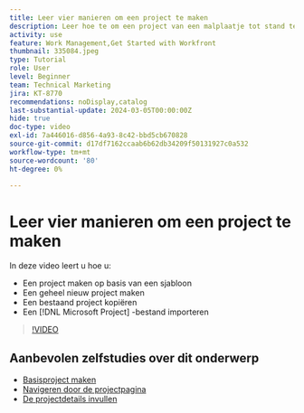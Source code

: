 ```yaml
---
title: Leer vier manieren om een project te maken
description: Leer hoe te om een project van een malplaatje tot stand te brengen, een project van kras tot stand te brengen, een bestaand project te kopiëren, of a  [!DNL Microsoft Project]  dossier in te voeren.
activity: use
feature: Work Management,Get Started with Workfront
thumbnail: 335084.jpeg
type: Tutorial
role: User
level: Beginner
team: Technical Marketing
jira: KT-8770
recommendations: noDisplay,catalog
last-substantial-update: 2024-03-05T00:00:00Z
hide: true
doc-type: video
exl-id: 7a446016-d856-4a93-8c42-bbd5cb670828
source-git-commit: d17df7162ccaab6b62db34209f50131927c0a532
workflow-type: tm+mt
source-wordcount: '80'
ht-degree: 0%

---
```


# Leer vier manieren om een project te maken

In deze video leert u hoe u:

* Een project maken op basis van een sjabloon
* Een geheel nieuw project maken
* Een bestaand project kopiëren
* Een [!DNL Microsoft Project] -bestand importeren

>[!VIDEO](https://video.tv.adobe.com/v/3432168/?quality=12&learn=on&enablevpops&captions=dut)

## Aanbevolen zelfstudies over dit onderwerp

* [Basisproject maken](/help/manage-work/projects/understand-basic-project-creation.md)
* [Navigeren door de projectpagina](/help/manage-work/projects/navigate-the-project-page.md)
* [De projectdetails invullen](/help/manage-work/projects/fill-in-the-project-details.md)
